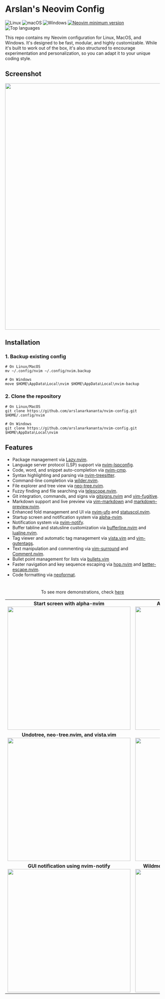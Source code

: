 # Arslan's Neovim Config
<p>
    <a>
      <img alt="Linux" src="https://img.shields.io/badge/Linux-%23.svg?style=flat-square&logo=linux&color=FCC624&logoColor=black" />
    </a>
    <a>
      <img alt="macOS" src="https://img.shields.io/badge/macOS-%23.svg?style=flat-square&logo=apple&color=000000&logoColor=white" />
    </a>
    <a>
      <img alt="Windows" src="https://img.shields.io/badge/Windows-%23.svg?style=flat-square&logo=windows&color=0078D6&logoColor=white" />
    </a>
    <a href="https://github.com/neovim/neovim/releases/tag/stable">
      <img src="https://img.shields.io/badge/Neovim-0.10.4-blueviolet.svg?style=flat-square&logo=Neovim&logoColor=green" alt="Neovim minimum version"/>
    </a>
    <a>
      <img src="https://img.shields.io/github/languages/top/arslanarkananta/nvim-config" alt="Top languages"/>
    </a>
</p>
This repo contains my Neovim configuration for Linux, MacOS, and Windows. It's designed to be fast, modular, and highly customizable. While it's built to work out of the box, it's also structured to encourage experimentation and personalization, so you can adapt it to your unique coding style.

## Screenshot

<p align="center">
    <img src="https://github.com/user-attachments/assets/c2dcaf28-16f7-4886-a9d1-9e2f912d5935" width="800">
</p>

## Installation

### 1. Backup existing config
```shell
# On Linux/MacOS
mv ~/.config/nvim ~/.config/nvim.backup

# On Windows
move $HOME\AppData\Local\nvim $HOME\AppData\Local\nvim-backup
```

### 2. Clone the repository
```shell
# On Linux/MacOS
git clone https://github.com/arslanarkananta/nvim-config.git $HOME/.config/nvim

# On Windows
git clone https://github.com/arslanarkananta/nvim-config.git $HOME\AppData\Local\nvim
```

## Features
+ Package management via [Lazy.nvim](https://github.com/folke/lazy.nvim).
+ Language server protocol (LSP) support via [nvim-lspconfig](https://github.com/neovim/nvim-lspconfig).
+ Code, word, and snippet auto-completion via [nvim-cmp](https://github.com/hrsh7th/nvim-cmp).
+ Syntax highlighting and parsing via [nvim-treesitter](https://github.com/nvim-treesitter/nvim-treesitter).  
+ Command-line completion via [wilder.nvim](https://github.com/gelguy/wilder.nvim).  
+ File explorer and tree view via [neo-tree.nvim](https://github.com/nvim-neo-tree/neo-tree.nvim).  
+ Fuzzy finding and file searching via [telescope.nvim](https://github.com/nvim-telescope/telescope.nvim).
+ Git integration, commands, and signs via [gitsigns.nvim](https://github.com/lewis6991/gitsigns.nvim) and [vim-fugitive](https://github.com/tpope/vim-fugitive).
+ Markdown support and live preview via [vim-markdown](https://github.com/preservim/vim-markdown) and [markdown-preview.nvim](https://github.com/iamcco/markdown-preview.nvim).
+ Enhanced fold management and UI via [nvim-ufo](https://github.com/kevinhwang91/nvim-ufo) and [statuscol.nvim](https://github.com/luukvbaal/statuscol.nvim).
+ Startup screen and notification system via [alpha-nvim](https://github.com/goolord/alpha-nvim).
+ Notification system via [nvim-notify](https://github.com/rcarriga/nvim-notify).
+ Buffer tabline and statusline customization via [bufferline.nvim](https://github.com/akinsho/bufferline.nvim) and [lualine.nvim](https://github.com/nvim-lualine/lualine.nvim).
+ Tag viewer and automatic tag management via [vista.vim](https://github.com/liuchengxu/vista.vim) and [vim-gutentags](https://github.com/ludovicchabant/vim-gutentags).
+ Text manipulation and commenting via [vim-surround](https://github.com/tpope/vim-surround) and [Comment.nvim](https://github.com/numToStr/Comment.nvim).
+ Bullet point management for lists via [bullets.vim](https://github.com/dkarter/bullets.vim)
+ Faster navigation and key sequence escaping via [hop.nvim](https://github.com/phaazon/hop.nvim) and [better-escape.nvim](https://github.com/max397574/better-escape.nvim).
+ Code formatting via [neoformat](https://github.com/sbdchd/neoformat). 

#
<p style="text-align: center;">To see more demonstrations, check <a href="https://github.com/arslanarkananta/nvim-config/issues/7">here</a></p>

<table>
    <tr>
        <td align="center"><strong>Start screen with alpha-nvim</strong><br>
            <img src="https://github.com/user-attachments/assets/e3746f2e-66ea-47ed-88b9-f353bf6c75d8" width="400">
        </td>
        <td align="center"><strong>Autocompletion using nvim-cmp</strong><br>
            <img src="https://github.com/user-attachments/assets/692cafdd-9ed6-4950-bf2f-7f102f07896c" width="400">
        </td>
    </tr>
    <tr>
        <td align="center"><strong>Undotree, neo-tree.nvim, and vista.vim</strong><br>
            <img src="https://github.com/user-attachments/assets/59bf7d68-946a-462d-a90b-54efc9389f51" width="400">
        </td>
        <td align="center"><strong>Folding using nvim-ufo</strong><br>
            <img src="https://github.com/user-attachments/assets/8decbac4-3cfe-490f-bb75-82aea5028073" width="400">
        </td>
    </tr>
    <tr>
        <td align="center"><strong>GUI notification using nvim-notify</strong><br>
            <img src="https://github.com/user-attachments/assets/d1645fec-4e28-4cbd-ad77-8a4395d36d1c" width="400">
        </td>
        <td align="center"><strong>Wildmenu autocompletion using wilder.nvim</strong><br>
            <img src="https://github.com/user-attachments/assets/ecf8d254-89ed-4254-8d53-4e2a4caa48f4" width="400">
        </td>
    </tr>
</table>
